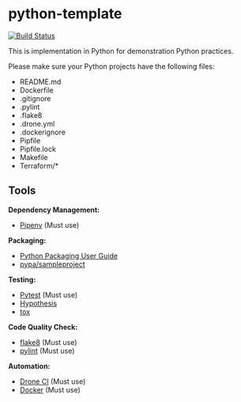 # python-template

[![Build Status](https://ci.udc-service.io/api/badges/tepco-pg/python-template/status.svg)](https://ci.udc-service.io/tepco-pg/python-template)

This is implementation in Python for demonstration Python practices.

Please make sure your Python projects have the following files:

- README.md
- Dockerfile
- .gitignore
- .pylint
- .flake8
- .drone.yml
- .dockerignore
- Pipfile
- Pipfile.lock
- Makefile
- Terraform/\*

## Tools

**Dependency Management:**

- [Pipenv](https://github.com/pypa/pipenv) (Must use)

**Packaging:**

- [Python Packaging User Guide](https://packaging.python.org/)
- [pypa/sampleproject](https://github.com/pypa/sampleproject)

**Testing:**

- [Pytest](https://pytest.org/) (Must use)
- [Hypothesis](https://github.com/HypothesisWorks/hypothesis-python)
- [tox](https://tox.readthedocs.io/)

**Code Quality Check:**

- [flake8](https://tox.readthedocs.io/) (Must use)
- [pylint](https://www.pylint.org/) (Must use)

**Automation:**

- [Drone CI](https://drone.io/) (Must use)
- [Docker](https://docs.docker.com/) (Must use)



